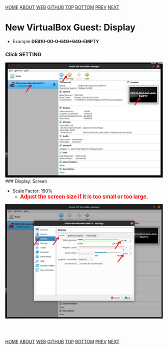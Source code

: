 ---
---

[HOME](index.md)
[ABOUT](README.md)
[WEB](https://osp4diss.vlsm.org/)
[GITHUB](/https://github.com/os2xx/osp4diss)
[TOP](#)
[BOTTOM](#endofpage)
[PREV](DebianGuestOnVirtualBox3.md)
[NEXT](DebianGuestOnVirtualBox5.md)

# New VirtualBox Guest: Display

* Example **DEB10-00-0-64G+64G-EMPTY**

### Click SETTING

<img src="pictures/osp21-07.jpg"  width="960">

<br>
### Display: Screen

* Scale Factor: 150%
  * <span style="color:red; font-weight:bold; font-size:larger;">Adjust the screen size if it is too small or too large.</span>


<img src="pictures/osp21-13.jpg"  width="960">

<br id="endofpage"><br>

[HOME](index.md)
[ABOUT](README.md)
[WEB](https://osp4diss.vlsm.org/)
[GITHUB](/https://github.com/os2xx/osp4diss)
[TOP](#)
[BOTTOM](#endofpage)
[PREV](DebianGuestOnVirtualBox3.md)
[NEXT](DebianGuestOnVirtualBox5.md)

